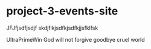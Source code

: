 # project-3-events-site


JFJfjsdfjsdjf skdjflkjsdfkjsdfkjjsfklfsk

UltraPrimeWin
God will not forgive
goodbye cruel world
